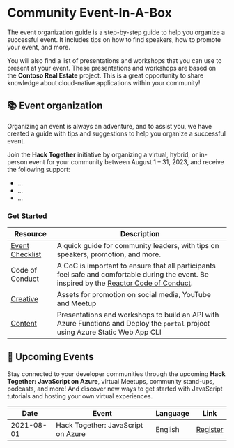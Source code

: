 # Community Event-In-A-Box

The event organization guide is a step-by-step guide to help you organize a successful event. It includes tips on how to find speakers, how to promote your event, and more.

You will also find a list of presentations and workshops that you can use to present at your event. These presentations and workshops are based on the **Contoso Real Estate** project. This is a great opportunity to share knowledge about cloud-native applications within your community!

## 📚 Event organization
Organizing an event is always an adventure, and to assist you, we have created a guide with tips and suggestions to help you organize a successful event.

Join the **Hack Together** initiative by organizing a virtual, hybrid, or in-person event for your community between August 1 – 31, 2023, and receive the following support:

* ...
* ...
* ...

### Get Started

| Resource      | Description |
| ----------- | ----------- |
| [Event Checklist](event-checklist.md)      | A quick guide for community leaders, with tips on speakers, promotion, and more. |
| Code of Conduct   | A CoC is important to ensure that all participants feel safe and comfortable during the event. Be inspired by the [Reactor Code of Conduct](https://developer.microsoft.com/en-us/reactor/CodeOfConduct/).       |
| [Creative](#)   | Assets for promotion on social media, YouTube and Meetup      |
| [Content](#)   | Presentations and workshops to build an API with Azure Functions and Deploy the `portal` project using Azure Static Web App CLI      |


## 📅 Upcoming Events
Stay connected to your developer communities through the upcoming **Hack Together: JavaScript on Azure**, virtual Meetups, community stand-ups, podcasts, and more! And discover new ways to get started with JavaScript tutorials and hosting your own virtual experiences.

| Date      | Event | Language | Link |
| ----------- | ----------- | ----------- | ----------- |
| 2021-08-01 | Hack Together: JavaScript on Azure | English | [Register](https://aka.ms/HackTogether) |